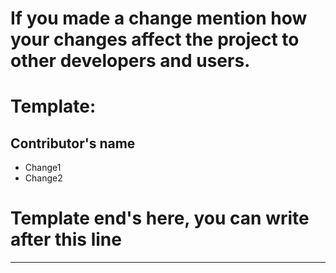 # If you made a change mention how your changes affect the project to other developers and users.

# Template:

## Contributor's name
<ul>
  <li>Change1</li>
  <li>Change2</li>
</ul>

# Template end's here, you can write after this line
<hr>
